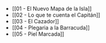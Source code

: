 - [[01 - El Nuevo Mapa de la Isla]]
- [[02 - Lo que te cuenta el Capitán]]
- [[03 - El Cazador]]
- [[04 - Plegaria a la Barracuda]]
- [[05 - Piel Marcada]]
